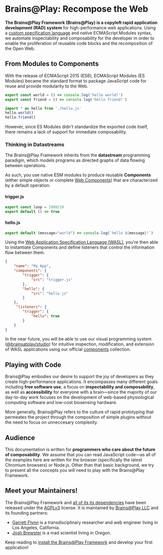 # Brains@Play: Recompose the Web
**The Brains@Play Framework (Brains@Play) is a copyleft rapid application development (RAD) system** for high-performance web applications. Using a [custom specification language](https://github.com/brainsatplay/wasl/blob/main/README.md) and native ECMAScript Modules syntax, we automate inspectability and composability for the developer in order to enable the proliferation of reusable code blocks and the recomposition of the Open Web.

## From Modules to Components 
With the release of ECMAScript 2015 (ES6), ECMAScript Modules (ES Modules) became the standard format to package JavaScript code for reuse and provide modularity to the Web.

```javascript
export const world = () => console.log('hello world!')
export const friend = () => console.log('hello friend!')
```

```javascript
import * as hello from './hello.js'
hello.world()
hello.friend()
```

However, since ES Modules didn't standardize the exported code itself, there remains a lack of support for immediate composability.

### Thinking in Datastreams
The Brains@Play Framework inherits from the **datastream** programming paradigm, which models programs as directed graphs of data flowing between operations. 

As such, you use native ESM modules to produce reusable **Components** (either simple objects or complete [Web Components](https://developer.mozilla.org/en-US/docs/Web/Web_Components)) that are characterized by a default operation.

#### trigger.js
```javascript
export const loop = 1000/10
export default () => true
```

#### hello.js
```javascript
export default (message="world") => console.log(`hello ${message}!`)
```

Using the [Web Application Specification Language (WASL)](https://github.com/brainsatplay/wasl/blob/main/README.md), you're then able to instantiate Components and define listeners that control the information flow between them.

```json
{
    "name": "My App",
    "components": {
        "trigger": {
            "src": "trigger.js"
        },
        "hello": {
            "src": "hello.js"
        }
    },
     "listeners": {
        "trigger": {
            "hello": true
        }
    }
}
```

In the near future, you will be able to use our visual programming system ([@brainsatplay/studio]) for intuitive inspection, modification, and extension of WASL applications using our official [components] collection.

## Playing with Code
Brains@Play embodies our desire to support the joy of developers as they create high-performance applications. It encompasses many different goals including **free software use**, a focus on **inspectability and composability**, as well as **accessibility** for everyone with a brain—since the majority of our day-to-day work focuses on the development of web-based physiological computing software and low-cost biosensing hardware.

More generally, Brains@Play refers to the culture of rapid prototyping that permeates the project through the composition of simple plugins without the need to focus on unneccesary complexity.

## Audience
This documentation is written for **programmers who care about the future of composability**. We assume that you can read JavaScript code—as all of the examples here are written for the browser (specifically the latest Chromium browsers) or Node.js. Other than that basic background, we try to present all the concepts you will need to play with the Brains@Play Framework.

## Meet your Maintainers!
The Brains@Play Framework and [all of its its dependencies](./repositories/index.md) have been released under the [AGPLv3](https://www.gnu.org/licenses/agpl-3.0.en.html) license. It is maintained by [Brains@Play LLC](https://brainsatplay.com) and its founding partners:

- [Garrett Flynn](https://github.com/garrettmflynn) is a transdisciplinary researcher and web engineer living in Los Angeles, California.
- [Josh Brewster](https://github.com/joshbrew) is a mad scientist living in Oregon.

Keep reading to [install the Brains@Play Framework](./guides/getting-started/installation.md) and develop your first application!

[@brainsatplay/docs]: https://github.com/brainsatplay/docs/blob/main/README.md

[brainsatplay]: https://github.com/brainsatplay/brainsatplay/blob/main/README.md

<!-- Specification Language -->
[wasl]: https://github.com/brainsatplay/wasl/blob/main/README.md

<!-- Core Library-->
[graphscript]: https://github.com/brainsatplay/graphscript/blob/master/README.md

<!-- Integrated Editor-->
[@brainsatplay/studio]: https://github.com/brainsatplay/studio/blob/main/README.md

<!-- Low Code Programming System-->
[visualscript]: https://github.com/brainsatplay/visualscript/blob/main/README.md

<!-- Data Acquisition-->
[datastreams-api]: https://github.com/brainsatplay/datastreams-api/blob/main/README.md

<!-- Build Tool-->
[tinybuild]: https://github.com/brainsatplay/tinybuild/blob/master/README.md

<!-- Plugin Registry -->
[components]: https://github.com/brainsatplay/components/blob/main/README.md

[es-plugins]: https://github.com/brainsatplay/es-plugins/blob/main/README.md